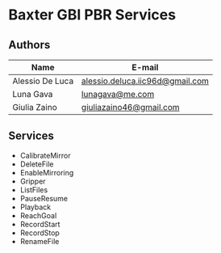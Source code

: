 # Baxter GBI PBR Services

## Authors

| Name | E-mail |
|------|--------|
| Alessio De Luca | alessio.deluca.iic96d@gmail.com |
| Luna Gava| lunagava@me.com |
| Giulia Zaino | giuliazaino46@gmail.com |

## Services 
* CalibrateMirror
* DeleteFile
* EnableMirroring
* Gripper
* ListFiles
* PauseResume
* Playback
* ReachGoal
* RecordStart
* RecordStop
* RenameFile
